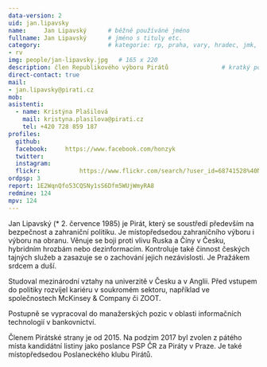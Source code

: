 ```yaml
---
data-version: 2
uid: jan.lipavsky
name:     Jan Lipavský  	# běžně používáné jméno
fullname: Jan Lipavský  	# jméno s tituly etc.
category:                 	# kategorie: rp, praha, vary, hradec, jmk, senat
- rv
img: people/jan-lipavsky.jpg   # 165 x 220
description: člen Republikového výboru Pirátů             	# kratký popis, max 160 znaků
direct-contact: true
mail:
- jan.lipavsky@pirati.cz
mob:	  
asistenti:
  - name: Kristýna Plašilová
    mail: kristyna.plasilova@pirati.cz
    tel: +420 728 859 187 
profiles:
  github:       
  facebook:     https://www.facebook.com/honzyk
  twitter: 	
  instagram:    
  flickr:		    https://www.flickr.com/search/?user_id=68741528%40N03&sort=date-taken-desc&text=jan%20lipavsk%C3%BD&view_all=1
ordpsp: 3
report: 1E2WqnQfo53CQSNy1sS6Dfm5WUjWmyRA8
redmine: 124
mpv: 124
---
```


Jan Lipavský (* 2. července 1985) je Pirát, který se soustředí především na bezpečnost a zahraniční politiku. Je místopředsedou zahraničního výboru i výboru na obranu. Věnuje se boji proti vlivu Ruska a Číny v Česku, hybridním hrozbám nebo dezinformacím. Kontroluje také činnost českých tajných služeb a zasazuje se o zachování jejich nezávislosti. Je Pražákem srdcem a duší.

Studoval mezinárodní vztahy na univerzitě v Česku a v Anglii. Před vstupem do politiky rozvíjel kariéru v soukromém sektoru, například ve společnostech McKinsey & Company či ZOOT.

Postupně se vypracoval do manažerských pozic v oblasti informačních technologií v bankovnictví.

Členem Pirátské strany je od 2015. Na podzim 2017 byl zvolen z pátého místa kandidátní listiny jako poslance PSP ČR za Piráty v Praze. Je také místopředsedou Poslaneckého klubu Pirátů.

